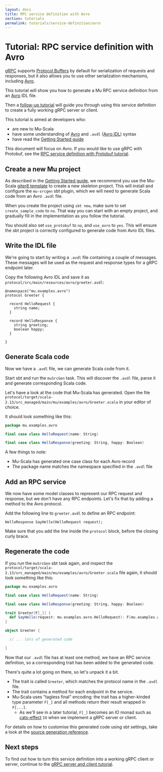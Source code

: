 ```yaml
---
layout: docs
title: RPC service definition with Avro
section: tutorials
permalink: tutorials/service-definition/avro
---
```


# Tutorial: RPC service definition with Avro

[gRPC] supports [Protocol Buffers] by default for serialization of requests and
responses, but it also allows you to use other serialization mechanisms,
including [Avro].

This tutorial will show you how to generate a Mu RPC service definition from an
[Avro] IDL file.

Then a [follow-up tutorial](../grpc-server-client) will guide you through using
this service definition to create a fully working gRPC server or client.

This tutorial is aimed at developers who:

* are new to Mu-Scala
* have some understanding of [Avro] and `.avdl` ([Avro IDL](https://avro.apache.org/docs/current/idl.html)) syntax
* have read the [Getting Started guide](../../getting-started)

This document will focus on Avro. If you would like to use gRPC with Protobuf,
see the [RPC service definition with Protobuf tutorial](protobuf).

## Create a new Mu project

As described in the [Getting Started guide](../../getting-started), we recommend
you use the Mu-Scala [giter8
template](https://github.com/higherkindness/mu-scala.g8) to create a new
skeleton project. This will install and configure the `mu-srcgen` sbt plugin,
which we will need to generate Scala code from an Avro `.avdl` file.

When you create the project using `sbt new`, make sure to set
`create_sample_code` to `no`. That way you can start with an empty project, and
gradually fill in the implementation as you follow the tutorial.

You should also set `use_protobuf` to `no`, and `use_avro` to `yes`. This will
ensure the sbt project is correctly configured to generate code from Avro IDL
files.

## Write the IDL file

We're going to start by writing a `.avdl` file containing a couple of messages.
These messages will be used as the request and response types for a gRPC
endpoint later.

Copy the following Avro IDL and save it as
`protocol/src/main/resources/avro/greeter.avdl`:

```avroidl
@namespace("mu.examples.avro")
protocol Greeter {

  record HelloRequest {
    string name;
  }

  record HelloResponse {
    string greeting;
    boolean happy;
  }

}
```

## Generate Scala code

Now we have a `.avdl` file, we can generate Scala code from it.

Start sbt and run the `muSrcGen` task. This will discover the `.avdl` file,
parse it and generate corresponding Scala code.

Let's have a look at the code that Mu-Scala has generated. Open the file
`protocol/target/scala-2.13/src_managed/main/mu/examples/avro/Greeter.scala` in
your editor of choice.

It should look something like this:

```scala
package mu.examples.avro

final case class HelloRequest(name: String)

final case class HelloResponse(greeting: String, happy: Boolean)
```

A few things to note:

* Mu-Scala has generated one case class for each Avro record
* The package name matches the namespace specified in the `.avdl` file

## Add an RPC service

We now have some model classes to represent our RPC request and response, but we
don't have any RPC endpoints. Let's fix that by adding a method to the Avro
protocol.

Add the following line to `greeter.avdl` to define an RPC endpoint:

```avroidl
HelloResponse SayHello(HelloRequest request);
```

Make sure that you add the line inside the `protocol` block, before the closing
curly brace.

## Regenerate the code

If you run the `muSrcGen` sbt task again, and inspect the
`protocol/target/scala-2.13/src_managed/main/mu/examples/avro/Greeter.scala`
file again, it should look something like this:

```scala
package mu.examples.avro

final case class HelloRequest(name: String)

final case class HelloResponse(greeting: String, happy: Boolean)

trait Greeter[F[_]] {
  def SayHello(request: mu.examples.avro.HelloRequest): F[mu.examples.avro.HelloResponse]
}

object Greeter {

  // ... lots of generated code

}
```

Now that our `.avdl` file has at least one method, we have an RPC service
definition, so a corresponding trait has been added to the generated code.

There's quite a lot going on there, so let's unpack it a bit.

* The trait is called `Greeter`, which matches the protocol name in the `.avdl` file.
* The trait contains a method for each endpoint in the service.
* Mu-Scala uses "tagless final" encoding: the trait has a higher-kinded
  type parameter `F[_]` and all methods return their result wrapped in `F[...]`.
    * As we'll see in a later tutorial, `F[_]` becomes an IO monad such as
      [cats-effect] `IO` when we implement a gRPC server or client.

For details on how to customise this generated code using sbt settings, take a
look at the [source generation reference](../../reference/source-generation).

## Next steps

To find out how to turn this service definition into a working gRPC client or
server, continue to the [gRPC server and client tutorial](../grpc-server-client).

[Avro]: https://avro.apache.org/docs/current/
[cats-effect]: https://typelevel.org/cats-effect/
[gRPC]: https://grpc.io/
[Protocol Buffers]: https://developers.google.com/protocol-buffers
